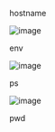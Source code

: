 hostname


![image](https://user-images.githubusercontent.com/70520853/154817618-9a34fc82-a8e9-4e39-99f9-23766ca3ef19.png)

env


![image](https://user-images.githubusercontent.com/70520853/154817661-112f2fad-d33c-4fbe-9a0b-b1ff9a476ee4.png)

ps


![image](https://user-images.githubusercontent.com/70520853/154817686-272f56b5-811d-4956-9276-9345d90c4fdb.png)

pwd
